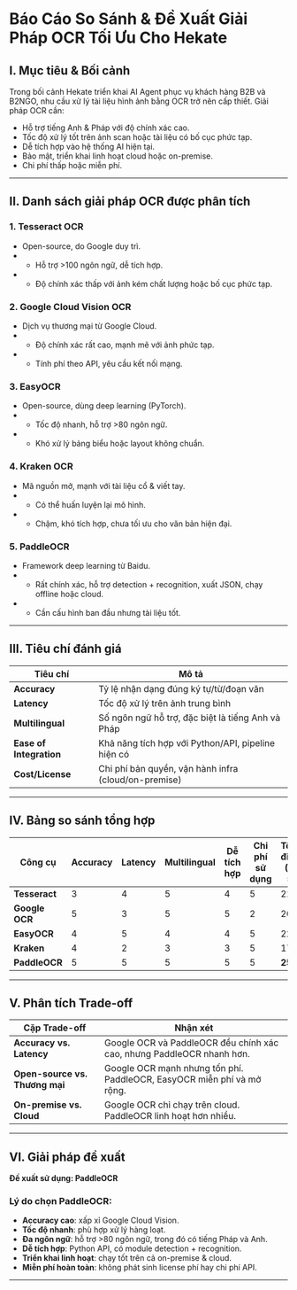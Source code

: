 # Báo Cáo So Sánh & Đề Xuất Giải Pháp OCR Tối Ưu Cho Hekate

## I. Mục tiêu & Bối cảnh

Trong bối cảnh Hekate triển khai AI Agent phục vụ khách hàng B2B và B2NGO, nhu cầu xử lý tài liệu hình ảnh bằng OCR trở nên cấp thiết. Giải pháp OCR cần:

- Hỗ trợ tiếng Anh & Pháp với độ chính xác cao.
- Tốc độ xử lý tốt trên ảnh scan hoặc tài liệu có bố cục phức tạp.
- Dễ tích hợp vào hệ thống AI hiện tại.
- Bảo mật, triển khai linh hoạt cloud hoặc on-premise.
- Chi phí thấp hoặc miễn phí.

---

## II. Danh sách giải pháp OCR được phân tích

### 1. Tesseract OCR
-   Open-source, do Google duy trì.
- + Hỗ trợ >100 ngôn ngữ, dễ tích hợp.
- - Độ chính xác thấp với ảnh kém chất lượng hoặc bố cục phức tạp.

### 2. Google Cloud Vision OCR
-   Dịch vụ thương mại từ Google Cloud.
- + Độ chính xác rất cao, mạnh mẽ với ảnh phức tạp.
- - Tính phí theo API, yêu cầu kết nối mạng.

### 3. EasyOCR
-   Open-source, dùng deep learning (PyTorch).
- + Tốc độ nhanh, hỗ trợ >80 ngôn ngữ.
- - Khó xử lý bảng biểu hoặc layout không chuẩn.

### 4. Kraken OCR
-   Mã nguồn mở, mạnh với tài liệu cổ & viết tay.
- + Có thể huấn luyện lại mô hình.
- - Chậm, khó tích hợp, chưa tối ưu cho văn bản hiện đại.

### 5. PaddleOCR
-   Framework deep learning từ Baidu.
- + Rất chính xác, hỗ trợ detection + recognition, xuất JSON, chạy offline hoặc cloud.
- - Cần cấu hình ban đầu nhưng tài liệu tốt.

---

## III. Tiêu chí đánh giá

| Tiêu chí               | Mô tả                                                                |
|------------------------|----------------------------------------------------------------------|
| **Accuracy**           | Tỷ lệ nhận dạng đúng ký tự/từ/đoạn văn                               |
| **Latency**            | Tốc độ xử lý trên ảnh trung bình                                     |
| **Multilingual**       | Số ngôn ngữ hỗ trợ, đặc biệt là tiếng Anh và Pháp                    |
| **Ease of Integration**| Khả năng tích hợp với Python/API, pipeline hiện có                   |
| **Cost/License**       | Chi phí bản quyền, vận hành infra (cloud/on-premise)                 |

---

## IV. Bảng so sánh tổng hợp

| Công cụ       | Accuracy | Latency | Multilingual | Dễ tích hợp | Chi phí sử dụng  | Tổng điểm (1–5)  |
|---------------|----------|---------|--------------|-------------|------------------|------------------|
| **Tesseract** | 3        | 4       | 5            | 4           | 5                | 21               |
| **Google OCR**| 5        | 3       | 5            | 5           | 2                | 20               |
| **EasyOCR**   | 4        | 5       | 4            | 4           | 5                | 22               |
| **Kraken**    | 4        | 2       | 3            | 3           | 5                | 17               |
| **PaddleOCR** | 5        | 5       | 5            | 5           | 5                | **25**           |

---

## V. Phân tích Trade-off

| Cặp Trade-off                 | Nhận xét                                                                |
|-------------------------------|-------------------------------------------------------------------------|
| **Accuracy vs. Latency**      | Google OCR và PaddleOCR đều chính xác cao, nhưng PaddleOCR nhanh hơn.   |
| **Open-source vs. Thương mại**| Google OCR mạnh nhưng tốn phí. PaddleOCR, EasyOCR miễn phí và mở rộng.  |
| **On-premise vs. Cloud**      | Google OCR chỉ chạy trên cloud. PaddleOCR linh hoạt hơn nhiều.          |

---

## VI. Giải pháp đề xuất

**Đề xuất sử dụng: PaddleOCR**

### Lý do chọn PaddleOCR:

- **Accuracy cao**: xấp xỉ Google Cloud Vision.
- **Tốc độ nhanh**: phù hợp xử lý hàng loạt.
- **Đa ngôn ngữ**: hỗ trợ >80 ngôn ngữ, trong đó có tiếng Pháp và Anh.
- **Dễ tích hợp**: Python API, có module detection + recognition.
- **Triển khai linh hoạt**: chạy tốt trên cả on-premise & cloud.
- **Miễn phí hoàn toàn**: không phát sinh license phí hay chi phí API.

---

